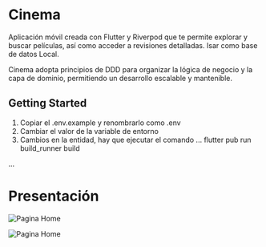 # Cinema
Aplicación móvil creada con Flutter y Riverpod que te permite explorar y buscar películas, así como acceder a revisiones detalladas.
Isar como base de datos Local.

Cinema adopta principios de DDD para organizar la lógica de negocio y la capa de dominio, permitiendo un desarrollo escalable y mantenible.

## Getting Started

1. Copiar el .env.example y renombrarlo como .env
2. Cambiar el valor de la variable de entorno
3. Cambios en la entidad, hay que ejecutar el comando
...
flutter pub run build_runner build

...
# Presentación
![Pagina Home](https://github.com/ZitelliDZ/cinema/blob/main/presentacion/1.png?raw=true)

![Pagina Home](https://github.com/ZitelliDZ/cinema/blob/main/presentacion/2.png?raw=true)
